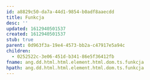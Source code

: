 ```yaml
---
id: a8829c50-da7a-44d1-9854-b0adf8aaecdd
title: Funkcja
desc: ''
updated: 1612940501537
created: 1612940501537
stub: true
parent: 0d963f3a-19e4-4573-bb2a-c47917e5a94c
children:
  - 0252522c-3e06-451d-b341-86e5f36412fb
fname: ang.dd.html.html.element.html.dom.ts.funkcja
hpath: ang.dd.html.html.element.html.dom.ts.funkcja
---
```



